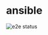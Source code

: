 # ansible
![e2e status](https://img.shields.io/badge/dynamic/json.svg?label=e2e%20Status&url=https%3A%2F%2Fraw.githubusercontent.com%2Fchandankumar4%2Fansible%2Fmaster%2Fpackage.json&query=%24.status&colorB=ccca3f)


